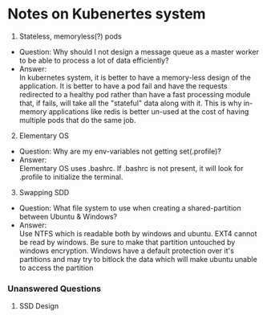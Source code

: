 # Notes on Kubenertes system

1. Stateless, memoryless(?) pods

- Question: Why should I not design a message queue as a master worker to be able to process a lot of data efficiently?
- Answer: <br/>
  In kubernetes system, it is better to have a memory-less design of the application. It is better to have a pod fail and have the
  requests redirected to a healthy pod rather than have a fast processing module that, if fails, will take all the "stateful" data
  along with it. This is why in-memory applications like redis is better un-used at the cost of having multiple pods that do the
  same job.

2. Elementary OS

- Question: Why are my env-variables not getting set(.profile)?
- Answer: <br/>
  Elementary OS uses .bashrc. If .bashrc is not present, it will look for .profile to initialize the terminal.

3. Swapping SDD

- Question: What file system to use when creating a shared-partition between Ubuntu & Windows?
- Answer:<br/>
  Use NTFS which is readable both by windows and ubuntu. EXT4 cannot be read by windows. Be sure to make that partition untouched by windows encryption.
  Windows have a default protection over it's partitions and may try to bitlock the data which will make ubuntu unable to access the partition

### Unanswered Questions

1. SSD Design
